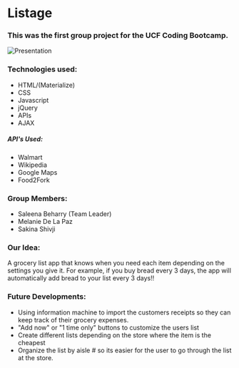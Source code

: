 # Listage

### This was the first group project for the UCF Coding Bootcamp.

![Presentation](https://www.youtube.com/watch?v=ppSwEJAMPfs&feature=youtu.be)

### Technologies used:

* HTML/(Materialize)
* CSS
* Javascript
* jQuery
* APIs
* AJAX

##### API's Used:

* Walmart
* Wikipedia
* Google Maps
* Food2Fork

### Group Members:

* Saleena Beharry (Team Leader)
* Melanie De La Paz
* Sakina Shivji

### Our Idea:

A grocery list app that knows when you need each item depending on the settings you give it. For example, if you buy bread every 3 days, the app will automatically add bread to your list every 3 days!!

### Future Developments:

* Using information machine to import the customers receipts so they can keep track of their grocery expenses.
* "Add now" or "1 time only" buttons to customize the users list
* Create different lists depending on the store where the item is the cheapest
* Organize the list by aisle # so its easier for the user to go through the list at the store. 
